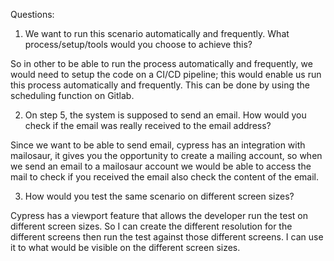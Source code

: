 Questions:

1. We want to run this scenario automatically and frequently. What process/setup/tools would you choose to achieve this?

So in other to be able to run the process automatically and frequently, we would need to setup the code on a CI/CD pipeline; this would enable us run this process automatically and frequently. This can be done by using  the scheduling function on Gitlab.


2. On step 5, the system is supposed to send an email. How would you check if the email was really received to the email address?

Since we want to be able to send email, cypress has an integration with mailosaur, it gives you the opportunity to create a mailing account, so when we send an email to a mailosaur account we would be able to access the mail to check if you received the email also check the content of the email.


3. How would you test the same scenario on different screen sizes?

Cypress has a viewport feature that allows the developer run the test on different screen sizes. So I can create the different resolution for the different screens then run the test against those different screens. I can use it to what would be visible on the different screen sizes.
